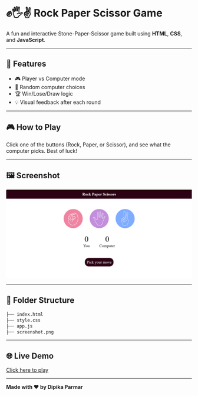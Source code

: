 
 # ✊🖐✌️ Rock Paper Scissor Game

A fun and interactive Stone-Paper-Scissor game built using **HTML**, **CSS**, and **JavaScript**.

---

## 🚀 Features
- 🎮 Player vs Computer mode
- 🎲 Random computer choices
- 🏆 Win/Lose/Draw logic
- 💡 Visual feedback after each round

---

## 🎮 How to Play
Click one of the buttons (Rock, Paper, or Scissor), and see what the computer picks. Best of luck!

---

## 🖼️ Screenshot

![Gameplay](screenshot.png)

---

## 📁 Folder Structure

```text
├── index.html
├── style.css
├── app.js
├── screenshot.png
```

---


## 🌐 Live Demo
[Click here to play](https://parmardipika.github.io/Rock_Paper_Scissor-Game/)

---

**Made with ❤️ by Dipika Parmar**


